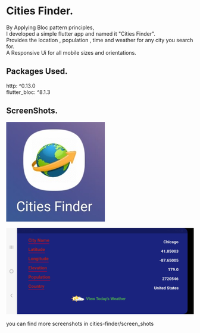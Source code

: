 # Cities Finder.  

By Applying Bloc pattern principles,   
I developed a simple flutter app and named it "Cities Finder".   
Provides the location , population , time and weather for any city you search for.   
A Responsive Ui for all mobile sizes and orientations.

## Packages Used.   
  http: ^0.13.0    
  flutter_bloc: ^8.1.3 
  
## ScreenShots.   
![alt text](https://github.com/mo7amedaliEbaid/cities-finder/blob/master/screen_shots/launcher_icon.jpg?raw=true)
  
  
  ![alt text](https://github.com/mo7amedaliEbaid/cities-finder/blob/master/screen_shots/location_wideview.jpg?raw=true)
  
    
  
  you can find more screenshots in cities-finder/screen_shots
